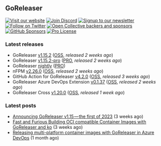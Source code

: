 ## GoReleaser

[![Visit our website](https://img.shields.io/badge/website-4285F4?style=for-the-badge&logo=googlechrome&logoColor=white)](https://goreleaser.com)
[![Join Discord](https://img.shields.io/badge/Discord-5865F2?style=for-the-badge&logo=discord&logoColor=white)](https://discord.gg/RGEBtg8vQ6)
[![Signup to our newsletter](https://img.shields.io/badge/news-E15718?style=for-the-badge&logo=revue&logoColor=white)](https://www.getrevue.co/profile/goreleaser)
[![Follow on Twitter](https://img.shields.io/badge/twitter-1DA1F2?style=for-the-badge&logo=twitter&logoColor=white)](https://twitter.com/goreleaser)
[![Open Collective backers and sponsors](https://img.shields.io/opencollective/all/goreleaser?logo=opencollective&style=for-the-badge)](https://opencollective.com/goreleaser)
[![GitHub Sponsors](https://img.shields.io/github/sponsors/caarlos0?logo=github&style=for-the-badge)](https://github.com/sponsors/caarlos0)
[![Pro License](https://img.shields.io/badge/pro_license-36A9AE?style=for-the-badge&logo=gumroad&logoColor=white)](https://goreleaser.com/pro)

### Latest releases
- GoReleaser [v1.15.2](https://github.com/goreleaser/goreleaser/releases/tag/v1.15.2) ([OSS](https://github.com/goreleaser/goreleaser), _released 2 weeks ago_)
- GoReleaser [v1.15.2-pro](https://github.com/goreleaser/goreleaser-pro/releases/tag/v1.15.2-pro) ([PRO](https://goreleaser.com/pro), _released 2 weeks ago_)
- GoReleaser [nightly](https://github.com/goreleaser/goreleaser-pro/releases/tag/nightly) ([PRO](https://goreleaser.com/pro))
- nFPM [v2.26.0](https://github.com/goreleaser/nfpm/releases/tag/v2.26.0) ([OSS](https://nfpm.goreleaser.com), _released 2 weeks ago_)
- GitHub Action for GoReleaser [v4.2.0](https://github.com/goreleaser/goreleaser-action/releases/tag/v4.2.0) ([OSS](https://github.com/goreleaser/goreleaser-action), _released 3 weeks ago_)
- GoReleaser Azure DevOps Extension [v0.1.37](https://github.com/goreleaser/goreleaser-azure-devops-extension/releases/tag/v0.1.37) ([OSS](https://github.com/goreleaser/goreleaser-azure-devops-extension), _released 2 weeks ago_)
- GoReleaser Cross [v1.20.0](https://github.com/goreleaser/goreleaser-cross/releases/tag/v1.20.0) ([OSS](https://github.com/goreleaser/goreleaser-cross), _released 1 week ago_)


### Latest posts
- [Announcing GoReleaser v1.15 — the first of 2023](https://blog.goreleaser.com/announcing-goreleaser-v1-15-the-first-of-2023-bfa38b96f01c?source=rss----17aa0cbd263f---4) (3 weeks ago)
- [Fast and Furious Building OCI compatible Container Images with GoReleaser and ko](https://blog.goreleaser.com/fast-and-furious-building-oci-compatible-container-images-with-goreleaser-and-ko-77d9378c4130?source=rss----17aa0cbd263f---4) (3 weeks ago)
- [Releasing multi-platform container images with GoReleaser in Azure DevOps](https://blog.goreleaser.com/releasing-multi-platform-container-images-with-goreleaser-in-azure-devops-d8916df4250a?source=rss----17aa0cbd263f---4) (1 month ago)
